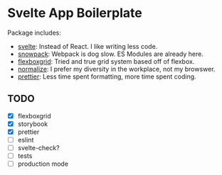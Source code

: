 # Svelte App Boilerplate

Package includes:

- [svelte]: Instead of React. I like writing less code.
- [snowpack]: Webpack is dog slow. ES Modules are already here.
- [flexboxgrid]: Tried and true grid system based off of flexbox.
- [normalize]: I prefer my diversity in the workplace, not my browswer.
- [prettier]: Less time spent formatting, more time spent coding.

## TODO

- [x] flexboxgrid
- [x] storybook
- [x] prettier
- [ ] eslint
- [ ] svelte-check?
- [ ] tests
- [ ] production mode

[svelte]: https://v2.svelte.dev/blog/frameworks-without-the-framework
[snowpack]: https://www.snowpack.dev
[flexboxgrid]: http://flexboxgrid.com/
[prettier]: https://prettier.io
[normalize]: https://levelup.gitconnected.com/you-should-normalize-your-css-b16ce68971a5

